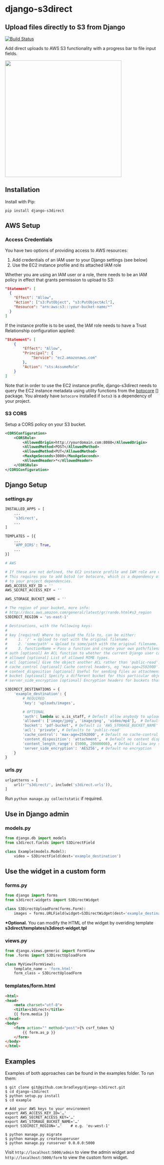 django-s3direct
===============

Upload files directly to S3 from Django
-------------------------------------

[![Build Status](https://travis-ci.org/bradleyg/django-s3direct.svg?branch=master)](https://travis-ci.org/bradleyg/django-s3direct)

Add direct uploads to AWS S3 functionality with a progress bar to file input fields.

<img src="https://raw.githubusercontent.com/bradleyg/django-s3direct/master/screenshot.png" width="381"/>

## Installation

Install with Pip:

```pip install django-s3direct```

## AWS Setup

### Access Credentials

You have two options of providing access to AWS resources:

1. Add credentials of an IAM user to your Django settings (see below)
2. Use the EC2 instance profile and its attached IAM role

Whether you are using an IAM user or a role, there needs to be an IAM policy
in effect that grants permission to upload to S3:

```json
"Statement": [
  {
    "Effect": "Allow",
    "Action": ["s3:PutObject", "s3:PutObjectAcl"],
    "Resource": "arn:aws:s3:::your-bucket-name/*"
  }
]
```

If the instance profile is to be used, the IAM role needs to have a
Trust Relationship configuration applied:

```json
"Statement": [
	{
		"Effect": "Allow",
		"Principal": {
			"Service": "ec2.amazonaws.com"
		},
		"Action": "sts:AssumeRole"
	}
]
```

Note that in order to use the EC2 instance profile, django-s3direct needs
to query the EC2 instance metadata using utility functions from the
[botocore] [] package. You already have `botocore` installed if `boto3`
is a dependency of your project.

### S3 CORS

Setup a CORS policy on your S3 bucket.

```xml
<CORSConfiguration>
    <CORSRule>
        <AllowedOrigin>http://yourdomain.com:8080</AllowedOrigin>
        <AllowedMethod>POST</AllowedMethod>
        <AllowedMethod>PUT</AllowedMethod>
        <MaxAgeSeconds>3000</MaxAgeSeconds>
        <AllowedHeader>*</AllowedHeader>
    </CORSRule>
</CORSConfiguration>
```

## Django Setup

### settings.py

```python
INSTALLED_APPS = [
    ...
    's3direct',
    ...
]

TEMPLATES = [{
    ...
    'APP_DIRS': True,
    ...
}]

# AWS

# If these are not defined, the EC2 instance profile and IAM role are used.
# This requires you to add boto3 (or botocore, which is a dependency of boto3)
# to your project dependencies.
AWS_ACCESS_KEY_ID = ''
AWS_SECRET_ACCESS_KEY = ''

AWS_STORAGE_BUCKET_NAME = ''

# The region of your bucket, more info:
# http://docs.aws.amazon.com/general/latest/gr/rande.html#s3_region
S3DIRECT_REGION = 'us-east-1'

# Destinations, with the following keys:
#
# key [required] Where to upload the file to, can be either:
#     1. '/' = Upload to root with the original filename.
#     2. 'some/path' = Upload to some/path with the original filename.
#     3. functionName = Pass a function and create your own path/filename.
# auth [optional] An ACL function to whether the current Django user can perform this action.
# allowed [optional] List of allowed MIME types.
# acl [optional] Give the object another ACL rather than 'public-read'.
# cache_control [optional] Cache control headers, eg 'max-age=2592000'.
# content_disposition [optional] Useful for sending files as attachments.
# bucket [optional] Specify a different bucket for this particular object.
# server_side_encryption [optional] Encryption headers for buckets that require it.

S3DIRECT_DESTINATIONS = {
    'example_destination': {
        # REQUIRED
        'key': 'uploads/images',

        # OPTIONAL
        'auth': lambda u: u.is_staff, # Default allow anybody to upload
        'allowed': ['image/jpeg', 'image/png', 'video/mp4'],  # Default allow all mime types
        'bucket': 'pdf-bucket', # Default is 'AWS_STORAGE_BUCKET_NAME'
        'acl': 'private', # Defaults to 'public-read'
        'cache_control': 'max-age=2592000', # Default no cache-control
        'content_disposition': 'attachment',  # Default no content disposition
        'content_length_range': (5000, 20000000), # Default allow any size
        'server_side_encryption': 'AES256', # Default no encryption
    }
}
```

### urls.py

```python
urlpatterns = [
    url(r'^s3direct/', include('s3direct.urls')),
]
```

Run ```python manage.py collectstatic``` if required.

## Use in Django admin

### models.py

```python
from django.db import models
from s3direct.fields import S3DirectField

class Example(models.Model):
    video = S3DirectField(dest='example_destination')
```

## Use the widget in a custom form

### forms.py

```python
from django import forms
from s3direct.widgets import S3DirectWidget

class S3DirectUploadForm(forms.Form):
    images = forms.URLField(widget=S3DirectWidget(dest='example_destination'))
```

__*Optional.__ You can modify the HTML of the widget by overiding template __s3direct/templates/s3direct-widget.tpl__

### views.py

```python
from django.views.generic import FormView
from .forms import S3DirectUploadForm

class MyView(FormView):
    template_name = 'form.html'
    form_class = S3DirectUploadForm
```

### templates/form.html

```html
<html>
<head>
    <meta charset="utf-8">
    <title>s3direct</title>
    {{ form.media }}
</head>
<body>
    <form action="" method="post">{% csrf_token %}
        {{ form.as_p }}
    </form>
</body>
</html>
```


## Examples

Examples of both approaches can be found in the examples folder. To run them:

```shell
$ git clone git@github.com:bradleyg/django-s3direct.git
$ cd django-s3direct
$ python setup.py install
$ cd example

# Add your AWS keys to your environment
export AWS_ACCESS_KEY_ID='…'
export AWS_SECRET_ACCESS_KEY='…'
export AWS_STORAGE_BUCKET_NAME='…'
export S3DIRECT_REGION='…'    # e.g. 'eu-west-1'

$ python manage.py migrate
$ python manage.py createsuperuser
$ python manage.py runserver 0.0.0.0:5000
```

Visit ```http://localhost:5000/admin``` to view the admin widget and ```http://localhost:5000/form``` to view the custom form widget.

[botocore]: https://github.com/boto/botocore